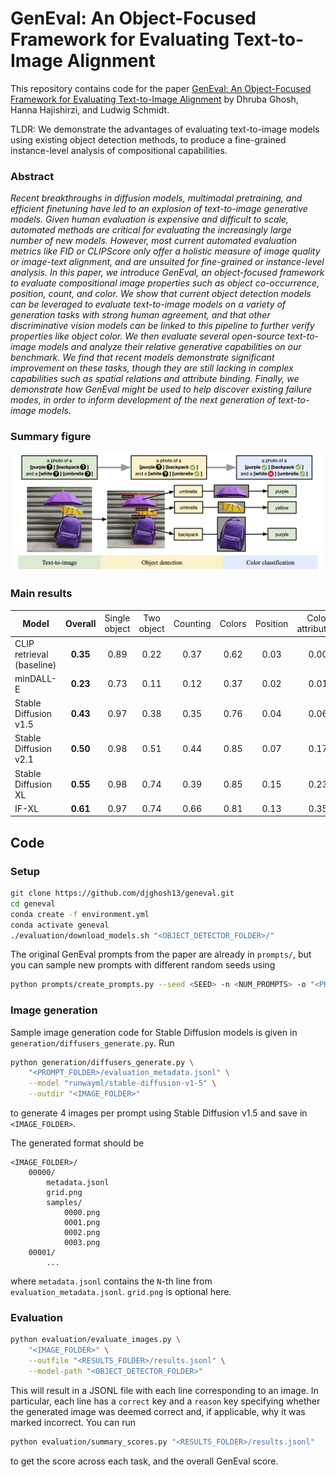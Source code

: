 # GenEval: An Object-Focused Framework for Evaluating Text-to-Image Alignment

This repository contains code for the paper [GenEval: An Object-Focused Framework for Evaluating Text-to-Image Alignment](https://arxiv.org/abs/2310.11513) by Dhruba Ghosh, Hanna Hajishirzi, and Ludwig Schmidt.

TLDR: We demonstrate the advantages of evaluating text-to-image models using existing object detection methods, to produce a fine-grained instance-level analysis of compositional capabilities.

### Abstract
*Recent breakthroughs in diffusion models, multimodal pretraining, and efficient finetuning have led to an explosion of text-to-image generative models.
Given human evaluation is expensive and difficult to scale, automated methods are critical for evaluating the increasingly large number of new models.
However, most current automated evaluation metrics like FID or CLIPScore only offer a holistic measure of image quality or image-text alignment, and are unsuited for fine-grained or instance-level analysis.
In this paper, we introduce GenEval, an object-focused framework to evaluate compositional image properties such as object co-occurrence, position, count, and color.
We show that current object detection models can be leveraged to evaluate text-to-image models on a variety of generation tasks with strong human agreement, and that other discriminative vision models can be linked to this pipeline to further verify properties like object color.
We then evaluate several open-source text-to-image models and analyze their relative generative capabilities on our benchmark.
We find that recent models demonstrate significant improvement on these tasks, though they are still lacking in complex capabilities such as spatial relations and attribute binding.
Finally, we demonstrate how GenEval might be used to help discover existing failure modes, in order to inform development of the next generation of text-to-image models.*

### Summary figure

<p align="center">
    <img src="images/geneval_figure_1.png" alt="figure1"/>
</p>

### Main results

| Model | Overall | <span style="font-weight:normal">Single object</span> | <span style="font-weight:normal">Two object</span> | <span style="font-weight:normal">Counting</span> | <span style="font-weight:normal">Colors</span> | <span style="font-weight:normal">Position</span> | <span style="font-weight:normal">Color attribution</span> |
| ----- | :-----: | :-----: | :-----: | :-----: | :-----: | :-----: | :-----: |
| CLIP retrieval (baseline) | **0.35** | 0.89 | 0.22 | 0.37 | 0.62 | 0.03 | 0.00 |
minDALL-E | **0.23** | 0.73 | 0.11 | 0.12 | 0.37 | 0.02 | 0.01 |
Stable Diffusion v1.5 | **0.43** | 0.97 | 0.38 | 0.35 | 0.76 | 0.04 | 0.06 |
Stable Diffusion v2.1 | **0.50** | 0.98 | 0.51 | 0.44 | 0.85 | 0.07 | 0.17 |
Stable Diffusion XL | **0.55** | 0.98 | 0.74 | 0.39 | 0.85 | 0.15 | 0.23 |
IF-XL | **0.61** | 0.97 | 0.74 | 0.66 | 0.81 | 0.13 | 0.35 |

## Code

### Setup

```bash
git clone https://github.com/djghosh13/geneval.git
cd geneval
conda create -f environment.yml
conda activate geneval
./evaluation/download_models.sh "<OBJECT_DETECTOR_FOLDER>/"
```

The original GenEval prompts from the paper are already in `prompts/`, but you can sample new prompts with different random seeds using
```bash
python prompts/create_prompts.py --seed <SEED> -n <NUM_PROMPTS> -o "<PROMPT_FOLDER>/"
```

### Image generation

Sample image generation code for Stable Diffusion models is given in `generation/diffusers_generate.py`. Run
```bash
python generation/diffusers_generate.py \
    "<PROMPT_FOLDER>/evaluation_metadata.jsonl" \
    --model "runwayml/stable-diffusion-v1-5" \
    --outdir "<IMAGE_FOLDER>"
```
to generate 4 images per prompt using Stable Diffusion v1.5 and save in `<IMAGE_FOLDER>`.

The generated format should be
```
<IMAGE_FOLDER>/
    00000/
        metadata.jsonl
        grid.png
        samples/
            0000.png
            0001.png
            0002.png
            0003.png
    00001/
        ...
```
where `metadata.jsonl` contains the `N`-th line from `evaluation_metadata.jsonl`. `grid.png` is optional here.

### Evaluation

```bash
python evaluation/evaluate_images.py \
    "<IMAGE_FOLDER>" \
    --outfile "<RESULTS_FOLDER>/results.jsonl" \
    --model-path "<OBJECT_DETECTOR_FOLDER>"
```

This will result in a JSONL file with each line corresponding to an image. In particular, each line has a `correct` key and a `reason` key specifying whether the generated image was deemed correct and, if applicable, why it was marked incorrect. You can run

```bash
python evaluation/summary_scores.py "<RESULTS_FOLDER>/results.jsonl"
```

to get the score across each task, and the overall GenEval score.